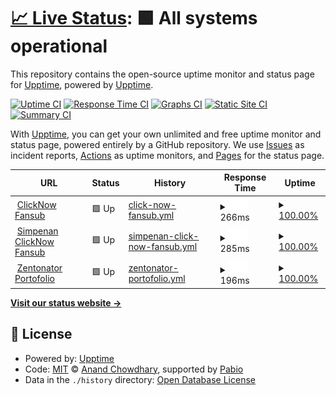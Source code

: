 # [📈 Live Status](https://demo.upptime.js.org): <!--live status--> **🟩 All systems operational**

This repository contains the open-source uptime monitor and status page for [Upptime](https://upptime.js.org), powered by [Upptime](https://github.com/upptime/upptime).

[![Uptime CI](https://github.com/upptime/upptime/workflows/Uptime%20CI/badge.svg)](https://github.com/upptime/upptime/actions?query=workflow%3A%22Uptime+CI%22)
[![Response Time CI](https://github.com/upptime/upptime/workflows/Response%20Time%20CI/badge.svg)](https://github.com/upptime/upptime/actions?query=workflow%3A%22Response+Time+CI%22)
[![Graphs CI](https://github.com/upptime/upptime/workflows/Graphs%20CI/badge.svg)](https://github.com/upptime/upptime/actions?query=workflow%3A%22Graphs+CI%22)
[![Static Site CI](https://github.com/upptime/upptime/workflows/Static%20Site%20CI/badge.svg)](https://github.com/upptime/upptime/actions?query=workflow%3A%22Static+Site+CI%22)
[![Summary CI](https://github.com/upptime/upptime/workflows/Summary%20CI/badge.svg)](https://github.com/upptime/upptime/actions?query=workflow%3A%22Summary+CI%22)

With [Upptime](https://upptime.js.org), you can get your own unlimited and free uptime monitor and status page, powered entirely by a GitHub repository. We use [Issues](https://github.com/upptime/upptime/issues) as incident reports, [Actions](https://github.com/upptime/upptime/actions) as uptime monitors, and [Pages](https://demo.upptime.js.org) for the status page.

<!--start: status pages-->
<!-- This summary is generated by Upptime (https://github.com/upptime/upptime) -->
<!-- Do not edit this manually, your changes will be overwritten -->
<!-- prettier-ignore -->
| URL | Status | History | Response Time | Uptime |
| --- | ------ | ------- | ------------- | ------ |
| <img alt="" src="https://icons.duckduckgo.com/ip3/clicknow.my.id.ico" height="13"> [ClickNow Fansub](https://clicknow.my.id) | 🟩 Up | [click-now-fansub.yml](https://github.com/CloudStriker/upptime/commits/HEAD/history/click-now-fansub.yml) | <details><summary><img alt="Response time graph" src="./graphs/click-now-fansub/response-time-week.png" height="20"> 266ms</summary><br><a href="https://demo.upptime.js.org/history/click-now-fansub"><img alt="Response time 223" src="https://img.shields.io/endpoint?url=https%3A%2F%2Fraw.githubusercontent.com%2FCloudStriker%2Fupptime%2FHEAD%2Fapi%2Fclick-now-fansub%2Fresponse-time.json"></a><br><a href="https://demo.upptime.js.org/history/click-now-fansub"><img alt="24-hour response time 383" src="https://img.shields.io/endpoint?url=https%3A%2F%2Fraw.githubusercontent.com%2FCloudStriker%2Fupptime%2FHEAD%2Fapi%2Fclick-now-fansub%2Fresponse-time-day.json"></a><br><a href="https://demo.upptime.js.org/history/click-now-fansub"><img alt="7-day response time 266" src="https://img.shields.io/endpoint?url=https%3A%2F%2Fraw.githubusercontent.com%2FCloudStriker%2Fupptime%2FHEAD%2Fapi%2Fclick-now-fansub%2Fresponse-time-week.json"></a><br><a href="https://demo.upptime.js.org/history/click-now-fansub"><img alt="30-day response time 223" src="https://img.shields.io/endpoint?url=https%3A%2F%2Fraw.githubusercontent.com%2FCloudStriker%2Fupptime%2FHEAD%2Fapi%2Fclick-now-fansub%2Fresponse-time-month.json"></a><br><a href="https://demo.upptime.js.org/history/click-now-fansub"><img alt="1-year response time 223" src="https://img.shields.io/endpoint?url=https%3A%2F%2Fraw.githubusercontent.com%2FCloudStriker%2Fupptime%2FHEAD%2Fapi%2Fclick-now-fansub%2Fresponse-time-year.json"></a></details> | <details><summary><a href="https://demo.upptime.js.org/history/click-now-fansub">100.00%</a></summary><a href="https://demo.upptime.js.org/history/click-now-fansub"><img alt="All-time uptime 100.00%" src="https://img.shields.io/endpoint?url=https%3A%2F%2Fraw.githubusercontent.com%2FCloudStriker%2Fupptime%2FHEAD%2Fapi%2Fclick-now-fansub%2Fuptime.json"></a><br><a href="https://demo.upptime.js.org/history/click-now-fansub"><img alt="24-hour uptime 100.00%" src="https://img.shields.io/endpoint?url=https%3A%2F%2Fraw.githubusercontent.com%2FCloudStriker%2Fupptime%2FHEAD%2Fapi%2Fclick-now-fansub%2Fuptime-day.json"></a><br><a href="https://demo.upptime.js.org/history/click-now-fansub"><img alt="7-day uptime 100.00%" src="https://img.shields.io/endpoint?url=https%3A%2F%2Fraw.githubusercontent.com%2FCloudStriker%2Fupptime%2FHEAD%2Fapi%2Fclick-now-fansub%2Fuptime-week.json"></a><br><a href="https://demo.upptime.js.org/history/click-now-fansub"><img alt="30-day uptime 100.00%" src="https://img.shields.io/endpoint?url=https%3A%2F%2Fraw.githubusercontent.com%2FCloudStriker%2Fupptime%2FHEAD%2Fapi%2Fclick-now-fansub%2Fuptime-month.json"></a><br><a href="https://demo.upptime.js.org/history/click-now-fansub"><img alt="1-year uptime 100.00%" src="https://img.shields.io/endpoint?url=https%3A%2F%2Fraw.githubusercontent.com%2FCloudStriker%2Fupptime%2FHEAD%2Fapi%2Fclick-now-fansub%2Fuptime-year.json"></a></details>
| <img alt="" src="https://icons.duckduckgo.com/ip3/simpenan.clicknow.my.id.ico" height="13"> [Simpenan ClickNow Fansub](https://simpenan.clicknow.my.id) | 🟩 Up | [simpenan-click-now-fansub.yml](https://github.com/CloudStriker/upptime/commits/HEAD/history/simpenan-click-now-fansub.yml) | <details><summary><img alt="Response time graph" src="./graphs/simpenan-click-now-fansub/response-time-week.png" height="20"> 285ms</summary><br><a href="https://demo.upptime.js.org/history/simpenan-click-now-fansub"><img alt="Response time 245" src="https://img.shields.io/endpoint?url=https%3A%2F%2Fraw.githubusercontent.com%2FCloudStriker%2Fupptime%2FHEAD%2Fapi%2Fsimpenan-click-now-fansub%2Fresponse-time.json"></a><br><a href="https://demo.upptime.js.org/history/simpenan-click-now-fansub"><img alt="24-hour response time 339" src="https://img.shields.io/endpoint?url=https%3A%2F%2Fraw.githubusercontent.com%2FCloudStriker%2Fupptime%2FHEAD%2Fapi%2Fsimpenan-click-now-fansub%2Fresponse-time-day.json"></a><br><a href="https://demo.upptime.js.org/history/simpenan-click-now-fansub"><img alt="7-day response time 285" src="https://img.shields.io/endpoint?url=https%3A%2F%2Fraw.githubusercontent.com%2FCloudStriker%2Fupptime%2FHEAD%2Fapi%2Fsimpenan-click-now-fansub%2Fresponse-time-week.json"></a><br><a href="https://demo.upptime.js.org/history/simpenan-click-now-fansub"><img alt="30-day response time 245" src="https://img.shields.io/endpoint?url=https%3A%2F%2Fraw.githubusercontent.com%2FCloudStriker%2Fupptime%2FHEAD%2Fapi%2Fsimpenan-click-now-fansub%2Fresponse-time-month.json"></a><br><a href="https://demo.upptime.js.org/history/simpenan-click-now-fansub"><img alt="1-year response time 245" src="https://img.shields.io/endpoint?url=https%3A%2F%2Fraw.githubusercontent.com%2FCloudStriker%2Fupptime%2FHEAD%2Fapi%2Fsimpenan-click-now-fansub%2Fresponse-time-year.json"></a></details> | <details><summary><a href="https://demo.upptime.js.org/history/simpenan-click-now-fansub">100.00%</a></summary><a href="https://demo.upptime.js.org/history/simpenan-click-now-fansub"><img alt="All-time uptime 100.00%" src="https://img.shields.io/endpoint?url=https%3A%2F%2Fraw.githubusercontent.com%2FCloudStriker%2Fupptime%2FHEAD%2Fapi%2Fsimpenan-click-now-fansub%2Fuptime.json"></a><br><a href="https://demo.upptime.js.org/history/simpenan-click-now-fansub"><img alt="24-hour uptime 100.00%" src="https://img.shields.io/endpoint?url=https%3A%2F%2Fraw.githubusercontent.com%2FCloudStriker%2Fupptime%2FHEAD%2Fapi%2Fsimpenan-click-now-fansub%2Fuptime-day.json"></a><br><a href="https://demo.upptime.js.org/history/simpenan-click-now-fansub"><img alt="7-day uptime 100.00%" src="https://img.shields.io/endpoint?url=https%3A%2F%2Fraw.githubusercontent.com%2FCloudStriker%2Fupptime%2FHEAD%2Fapi%2Fsimpenan-click-now-fansub%2Fuptime-week.json"></a><br><a href="https://demo.upptime.js.org/history/simpenan-click-now-fansub"><img alt="30-day uptime 100.00%" src="https://img.shields.io/endpoint?url=https%3A%2F%2Fraw.githubusercontent.com%2FCloudStriker%2Fupptime%2FHEAD%2Fapi%2Fsimpenan-click-now-fansub%2Fuptime-month.json"></a><br><a href="https://demo.upptime.js.org/history/simpenan-click-now-fansub"><img alt="1-year uptime 100.00%" src="https://img.shields.io/endpoint?url=https%3A%2F%2Fraw.githubusercontent.com%2FCloudStriker%2Fupptime%2FHEAD%2Fapi%2Fsimpenan-click-now-fansub%2Fuptime-year.json"></a></details>
| <img alt="" src="https://icons.duckduckgo.com/ip3/zentonator.clicknow.my.id.ico" height="13"> [Zentonator Portofolio](https://zentonator.clicknow.my.id) | 🟩 Up | [zentonator-portofolio.yml](https://github.com/CloudStriker/upptime/commits/HEAD/history/zentonator-portofolio.yml) | <details><summary><img alt="Response time graph" src="./graphs/zentonator-portofolio/response-time-week.png" height="20"> 196ms</summary><br><a href="https://demo.upptime.js.org/history/zentonator-portofolio"><img alt="Response time 197" src="https://img.shields.io/endpoint?url=https%3A%2F%2Fraw.githubusercontent.com%2FCloudStriker%2Fupptime%2FHEAD%2Fapi%2Fzentonator-portofolio%2Fresponse-time.json"></a><br><a href="https://demo.upptime.js.org/history/zentonator-portofolio"><img alt="24-hour response time 123" src="https://img.shields.io/endpoint?url=https%3A%2F%2Fraw.githubusercontent.com%2FCloudStriker%2Fupptime%2FHEAD%2Fapi%2Fzentonator-portofolio%2Fresponse-time-day.json"></a><br><a href="https://demo.upptime.js.org/history/zentonator-portofolio"><img alt="7-day response time 196" src="https://img.shields.io/endpoint?url=https%3A%2F%2Fraw.githubusercontent.com%2FCloudStriker%2Fupptime%2FHEAD%2Fapi%2Fzentonator-portofolio%2Fresponse-time-week.json"></a><br><a href="https://demo.upptime.js.org/history/zentonator-portofolio"><img alt="30-day response time 197" src="https://img.shields.io/endpoint?url=https%3A%2F%2Fraw.githubusercontent.com%2FCloudStriker%2Fupptime%2FHEAD%2Fapi%2Fzentonator-portofolio%2Fresponse-time-month.json"></a><br><a href="https://demo.upptime.js.org/history/zentonator-portofolio"><img alt="1-year response time 197" src="https://img.shields.io/endpoint?url=https%3A%2F%2Fraw.githubusercontent.com%2FCloudStriker%2Fupptime%2FHEAD%2Fapi%2Fzentonator-portofolio%2Fresponse-time-year.json"></a></details> | <details><summary><a href="https://demo.upptime.js.org/history/zentonator-portofolio">100.00%</a></summary><a href="https://demo.upptime.js.org/history/zentonator-portofolio"><img alt="All-time uptime 100.00%" src="https://img.shields.io/endpoint?url=https%3A%2F%2Fraw.githubusercontent.com%2FCloudStriker%2Fupptime%2FHEAD%2Fapi%2Fzentonator-portofolio%2Fuptime.json"></a><br><a href="https://demo.upptime.js.org/history/zentonator-portofolio"><img alt="24-hour uptime 100.00%" src="https://img.shields.io/endpoint?url=https%3A%2F%2Fraw.githubusercontent.com%2FCloudStriker%2Fupptime%2FHEAD%2Fapi%2Fzentonator-portofolio%2Fuptime-day.json"></a><br><a href="https://demo.upptime.js.org/history/zentonator-portofolio"><img alt="7-day uptime 100.00%" src="https://img.shields.io/endpoint?url=https%3A%2F%2Fraw.githubusercontent.com%2FCloudStriker%2Fupptime%2FHEAD%2Fapi%2Fzentonator-portofolio%2Fuptime-week.json"></a><br><a href="https://demo.upptime.js.org/history/zentonator-portofolio"><img alt="30-day uptime 100.00%" src="https://img.shields.io/endpoint?url=https%3A%2F%2Fraw.githubusercontent.com%2FCloudStriker%2Fupptime%2FHEAD%2Fapi%2Fzentonator-portofolio%2Fuptime-month.json"></a><br><a href="https://demo.upptime.js.org/history/zentonator-portofolio"><img alt="1-year uptime 100.00%" src="https://img.shields.io/endpoint?url=https%3A%2F%2Fraw.githubusercontent.com%2FCloudStriker%2Fupptime%2FHEAD%2Fapi%2Fzentonator-portofolio%2Fuptime-year.json"></a></details>

<!--end: status pages-->

[**Visit our status website →**](https://demo.upptime.js.org)

## 📄 License

- Powered by: [Upptime](https://github.com/upptime/upptime)
- Code: [MIT](./LICENSE) © [Anand Chowdhary](https://anandchowdhary.com), supported by [Pabio](https://pabio.com)
- Data in the `./history` directory: [Open Database License](https://opendatacommons.org/licenses/odbl/1-0/)
